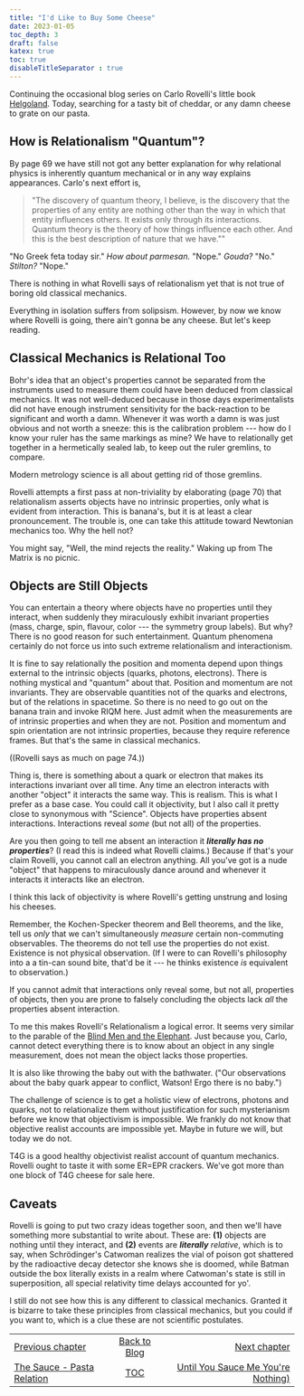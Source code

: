 ```yaml
---
title: "I'd Like to Buy Some Cheese"
date: 2023-01-05
toc_depth: 3
draft: false
katex: true
toc: true
disableTitleSeparator : true
---
```


Continuing the occasional blog series on Carlo Rovelli's little book 
[Helgoland](https://www.goodreads.com/book/show/55801224-helgoland). 
Today, searching for a tasty bit of cheddar, or any damn cheese to grate on our 
pasta. 

## How is Relationalism "Quantum"?

By page 69 we have still not got any better explanation for why relational physics is 
inherently quantum mechanical or in any way explains appearances. Carlo's next effort 
is,

> "The discovery of quantum theory, I believe, is the discovery that the properties of 
any entity are nothing other than the way in which that entity influences others. It 
exists only through its interactions. Quantum theory is the theory of how things 
influence each other. And this is the best description of nature that we have.""

"No Greek feta today sir." *How about parmesan.* "Nope." *Gouda?* "No." *Stilton?* "Nope."

There is nothing in what Rovelli says of relationalism yet that is not true of 
boring old classical mechanics. 

Everything in isolation suffers from solipsism. However, by now we know where 
Rovelli is going, there ain't gonna be any cheese. But let's keep reading.

## Classical Mechanics is Relational Too

Bohr's idea that an object's properties cannot be separated from the instruments 
used to measure them could have been deduced from classical mechanics. It was not 
well-deduced because in those days experimentalists did not have enough instrument 
sensitivity for the back-reaction to be significant and worth a damn. Whenever it was 
worth a damn is was just obvious and not worth a sneeze: this is the calibration 
problem --- how do I know your ruler has the same markings as mine? We have to 
relationally get together in a hermetically sealed lab, to keep out the ruler 
gremlins, to compare.

Modern metrology science is all about getting rid of those gremlins.

Rovelli attempts a first pass at non-triviality by elaborating (page 70) that 
relationalism asserts objects have no intrinsic properties, only what is evident from 
interaction. This is banana's, but it is at least a clear pronouncement. The trouble 
is, one can take this attitude toward Newtonian mechanics too. Why the hell not?

You might say, "Well, the mind rejects the reality." Waking up from The Matrix is no 
picnic.

## Objects are Still Objects

You can entertain a theory where objects have no properties until they interact, when 
suddenly they miraculously exhibit invariant properties (mass, charge, spin, flavour, 
color --- the symmetry group labels). But why? There is no good reason for such 
entertainment. Quantum phenomena certainly do not force us into such extreme 
relationalism and interactionism.

It is fine to say relationally the position and momenta depend upon things external 
to the intrinsic objects (quarks, photons, electrons). There is nothing mystical and 
"quantum" about that. Position and momentum are not invariants. They are observable 
quantities not of the quarks and electrons, but of the relations in spacetime. So 
there is no need to go out on the banana train and invoke RIQM here. Just admit when 
the measurements are of intrinsic properties and when they are not. Position and 
momentum and spin orientation are not intrinsic properties, because they require 
reference frames. But that's the same in classical mechanics.

((Rovelli says as much on page 74.))

Thing is, there is something about a quark or electron that makes its interactions 
invariant over all time. Any time an electron interacts with another "object" it 
interacts the same way. This is realism. This is what I prefer as a base case. You 
could call it objectivity, but I also call it pretty close to synonymous with 
"Science". Objects have properties absent interactions. Interactions reveal *some* 
(but not all) of the properties.

Are you then going to tell me absent an interaction it 
**_literally has no properties_**? (I read this is indeed what Rovelli claims.) 
Because if that's your claim Rovelli, you cannot call an electron anything. 
All you've got is a nude "object" that happens to miraculously dance around and 
whenever it interacts it interacts like an electron.

I think this lack of objectivity is where Rovelli's getting unstrung and losing his 
cheeses.

Remember, the Kochen-Specker theorem and Bell theorems, and the like, tell us _only_ 
that we can't simultaneously _measure_ certain non-commuting observables.  The 
theorems do not tell use the properties do not exist.  Existence is not physical 
observation. (If I were to can Rovelli's philosophy into a a tin-can sound bite, 
that'd be it --- he thinks existence _is_ equivalent to observation.)

If you cannot admit that interactions only reveal some, but not all, properties of 
objects, then you are prone to falsely concluding the objects lack *all* the 
properties absent interaction.

To me this makes Rovelli's Relationalism a logical error. It seems very similar to 
the parable of the 
[Blind Men and the Elephant](https://en.wikipedia.org/wiki/Blind_men_and_an_elephant).
Just because you, Carlo, cannot detect everything there is to know about an object in 
any single measurement, does not mean the object lacks those properties.

It is also like throwing the baby out with the bathwater. ("Our observations about 
the baby quark appear to conflict, Watson! Ergo there is no baby.")

The challenge of science is to get a holistic view of electrons, photons and quarks, 
not to relationalize them without justification for such mysterianism before we know 
that objectivism is impossible. We frankly do not know that objective realist 
accounts are impossible yet. Maybe in future we will, but today we do not.

T4G is a good healthy objectivist realist account of quantum mechanics. 
Rovelli ought to taste it with some ER=EPR crackers. We've got more than one block 
of T4G cheese for sale here.

## Caveats

Rovelli is going to put two crazy ideas together soon, and then we'll have something 
more substantial to write about. These are: **(1)** objects are nothing until they 
interact, and **(2)** events are **_literally_** *relative*, which is to say, when Schrödinger's Catwoman realizes the vial of poison got shattered by the radioactive decay detector she knows she is doomed, while Batman outside the box literally exists in a realm where Catwoman's state is still in superposition, all special relativity time delays accounted for yo'.

I still do not see how this is any different to classical mechanics. Granted it is 
bizarre to take these principles from classical mechanics, but you could if you want 
to, which is a clue these are not scientific postulates.

<table style="border-collapse: collapse; border=0;">
    <colgroup>
       <col span="1" style="width: 35%;">
       <col span="1" style="width: 18%;">
       <col span="1" style="width: 58%;">
    </colgroup>
<tr style="border: 1px solid color:#0f0f0f;">
<td style="border: 1px solid color:#0f0f0f;"><a href="../12_saucepastegourmet">Previous chapter</a></td>
<td style="border: 1px solid color:#0f0f0f; text-align:center;"><a href="../">Back to Blog</a></td>
<td style="border: 1px solid color:#0f0f0f; text-align:right;"><a href="../14_sauceme">Next chapter</a></td>
</tr>
<tr style="border: 1px solid color:#0f0f0f;">
<td style="border: 1px solid color:#0f0f0f;"><a href="../12_saucepastegourmet">The Sauce - Pasta Relation</a></td>
<td style="border: 1px solid color:#0f0f0f; text-align:center;"><a href="../">TOC</a></td>
<td style="border: 1px solid color:#0f0f0f; text-align:right;"><a href="../14_sauceme">Until You Sauce Me You're Nothing)</a></td>
</tr>
</table>
